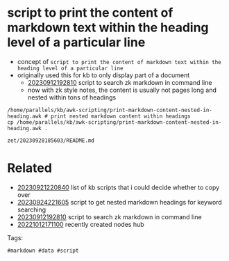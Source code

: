 # script to print the content of markdown text within the heading level of a particular line

- concept of `script to print the content of markdown text within the heading level of a particular line`
- originally used this for kb to only display part of a document
  - [20230912192810](/zet/20230912192810/README.md) script to search zk markdown in command line
  - now with zk style notes, the content is usually not pages long and nested within tons of headings

```
/home/parallels/kb/awk-scripting/print-markdown-content-nested-in-heading.awk # print nested markdown content within headings
cp /home/parallels/kb/awk-scripting/print-markdown-content-nested-in-heading.awk .
```

` zet/20230928185603/README.md `

# Related

- [20230921220840](/zet/20230921220840/README.md) list of kb scripts that i could decide whether to copy over
- [20230924221605](/zet/20230924221605/README.md) script to get nested markdown headings for keyword searching
- [20230912192810](/zet/20230912192810/README.md) script to search zk markdown in command line
- [20221012171100](/zet/20221012171100/README.md) recently created nodes hub

Tags:

    #markdown #data #script
